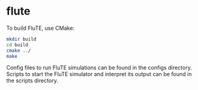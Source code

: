 # flute

To build FluTE, use CMake: 
```sh
mkdir build
cd build
cmake ../
make
```

Config files to run FluTE simulations can be found in the configs directory.
Scripts to start the FluTE simulator and interpret its output can be found in the scripts directory.
